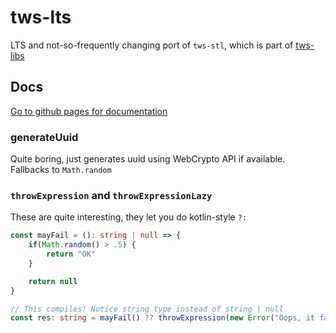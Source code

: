 # tws-lts

LTS and not-so-frequently changing port of `tws-stl`, which is part of [tws-libs](https://github.com/teawithsand/tws-libs)


## Docs
[Go to github pages for documentation](https://teawithsand.github.io/tws-lts)

### generateUuid

Quite boring, just generates uuid using WebCrypto API if available. Fallbacks to `Math.random`

### `throwExpression` and `throwExpressionLazy`

These are quite interesting, they let you do kotlin-style `?:`

```typescript
const mayFail = (): string | null => {
    if(Math.random() > .5) {
        return "OK"
    }

    return null
}

// This compiles! Notice string type instead of string | null 
const res: string = mayFail() ?? throwExpression(new Error("Oops, it failed!"))
```

